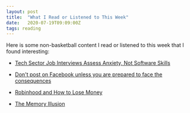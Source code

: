 ```yaml
---
layout: post
title:  "What I Read or Listened to This Week"
date:   2020-07-19T09:09:00Z
tags: reading
---
```

Here is some non-basketball content I read or listened to this week that I found interesting:


* [Tech Sector Job Interviews Assess Anxiety, Not Software Skills](https://news.ncsu.edu/2020/07/tech-job-interviews-anxiety/)

* [Don't post on Facebook unless you are prepared to face the consequences](https://www.theguardian.com/technology/commentisfree/2020/jul/18/dont-post-on-facebook-unless-you-are-prepared-to-face-the-consequences)

* [Robinhood and How to Lose Money](https://themargins.substack.com/p/robinhood-and-how-to-lose-money)

* [The Memory Illusion](http://www.memoryillusion.com/)
